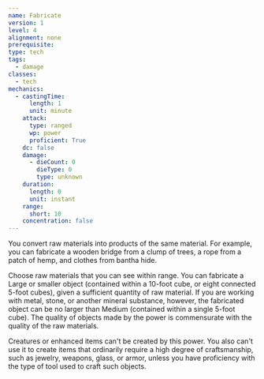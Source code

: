 ```yaml
---
name: Fabricate
version: 1
level: 4
alignment: none
prerequisite: 
type: tech
tags:
  - damage
classes:
  - tech
mechanics:
  - castingTime:
      length: 1
      unit: minute
    attack:
      type: ranged
      wp: power
      proficient: True
    dc: false
    damage:
      - dieCount: 0
        dieType: 0
        type: unknown
    duration:
      length: 0
      unit: instant
    range:
      short: 10
    concentration: false
---
```

You convert raw materials into products of the same material.
For example, you can fabricate a wooden bridge from a clump of trees, a rope from a patch of hemp, and clothes from bantha hide.

Choose raw materials that you can see within range. You can fabricate a Large or smaller object (contained within a 10-foot cube, or eight connected 5-foot cubes), given a sufficient quantity of raw material. If you are working with metal, stone, or another mineral substance, however, the fabricated object can be no larger than Medium (contained within a single 5-foot cube). The quality of objects made by the power is commensurate with the quality of the raw materials.

Creatures or enhanced items can't be created by this power. You also can't use it to create items that ordinarily require a high degree of craftsmanship, such as jewelry, weapons, glass, or armor, unless you have proficiency with the type of tool used to craft such objects.
    